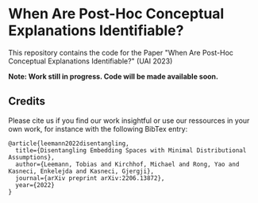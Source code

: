 # When Are Post-Hoc Conceptual Explanations Identifiable?
This repository contains the code for the Paper "When Are Post-Hoc Conceptual Explanations Identifiable?" (UAI 2023)

**Note: Work still in progress. Code will be made available soon.**

## Credits
Please cite us if you find our work insightful or use our ressources in your own work, for instance with the following BibTex entry:

```
@article{leemann2022disentangling,
  title={Disentangling Embedding Spaces with Minimal Distributional Assumptions},
  author={Leemann, Tobias and Kirchhof, Michael and Rong, Yao and Kasneci, Enkelejda and Kasneci, Gjergji},
  journal={arXiv preprint arXiv:2206.13872},
  year={2022}
}
```
